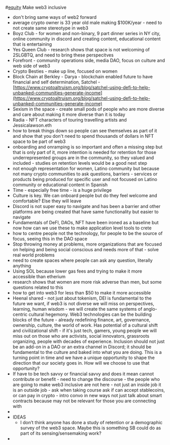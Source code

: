 #[equity](/notes/archive/clarity/Tags/equity.md) 
Make web3 inclusive
- don't bring same ways of web2 forward
- average crypto owner is 33 year old male making $100K/year - need to not create same stereotype in web3
- Boyz Club - for women and non-binary, 9 part dinner series in NY city, online community in discord and creating content, educational content that is entertaining
- Yes Queen Club - research shows that space is not welcoming of 2SLGBTQ, and need to bring these perspecitves
- Forefront - community operations side, media DAO, focus on culture and web side of web3 
- Crypto Besties - make up line, focused on women
- Block Chain at Berkley - Darya - blockchain enabled future to have financial and self determination, Satchel - [https://www.cryptoaltruism.org/blog/satchel-using-defi-to-help-unbanked-communities-generate-income](https://www.cryptoaltruism.org/blog/satchel-using-defi-to-help-unbanked-communities-generate-income) 
- Sexism in the space - create small pods of people who are more diverse and care about making it more diverse than it is today
- Radia - NFT characters of touring travelling artists and Jessicalawson.eth
- how to break things down so people can see themselves as part of it and show that you don't need to spend thousands of dollars in NFT space to be part of web3
- onboarding and onramping is so important and often a missing step but that is only part of it, more intention is needed for retention for those underrepresented groups are in the community, so they valued and included - studies on retention levels would be a good next step
- not enough representation for women, Latino community but because not many crypto communities to ask questions, barriers - services or products being produced for specific user and not focused on Latino community or educational content in Spanish
- Time - especially free time - is a huge privilege 
- Culture is key. We can onboard people but do they feel welcome and comfortable? Else they will leave 
- Discord is not super easy to navigate and has been a barrier and other platforms are being created that have same functionality but easier to navigate
- Fundamentals of DeFI, DAOs, NFT have been ironed as a baseline but now how can we use these to make application level tools to crete
- how to centre people not the technology, for people to be the source of focus, seeing this in the DAO space
- Stop throwing money at problems, more organizations that are focused on helping and being social conscious and needs more of that - solve real world problems 
- need to create spaces where people can ask any question, literally anything
- Using SOL because lower gas fees and trying to make it more accessible than etherium 
- research shows that women are more risk adverse than men, but some questions related to this
- how to get into web3 for less than $50 to make it more accessible
- Heenal shared - not just about tokenism, DEI is fundamental to the future we want, if web3 is not diverse we will miss on perspectives, learning, human wisdom - we will create the same systems of anglo-centric cultural hegemony. Web3 technologies can be the building blocks of the future - already redefining finance, art, governance, ownership, culture, the world of work. Has potential of a cultural shift and civilizational shift - if it's just tech, gamers, young people we will miss out on those who are activists, social innovators, grassroots organizing, people with decades of experience. Inclusion should not just be an add-on in a DAO or an extra channel in Discord; it should be fundamental to the culture and baked into what you are doing. This is a turning point in time and we have a unique opportunity to shape the direction that our society goes in. How will we choose to use that opportunity?
- If have to be tech savvy or financial savvy and does it mean cannot contribute or benefit - need to change the discourse - the people who are going to make web3 inclusive are not here - not just an inside job it is an outside job - ask when taking course ask if can accept stablecoins, or can pay in crypto - intro convo in new ways not just talk about smart contracts because may not be relevant for those you are connecting with
- 
- IDEAS
	- I don’t think anyone has done a study of retention or a demographic survey of the web3 space. Maybe this is something SB could do as part of its sensing/sensemaking work?
- 
